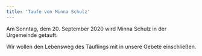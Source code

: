 ```yaml
---
title: 'Taufe von Minna Schulz'
---
```


Am Sonntag, dem 20. September 2020 wird Minna Schulz in der Urgemeinde getauft.

Wir wollen den Lebensweg des Täuflings mit in unsere Gebete einschließen.